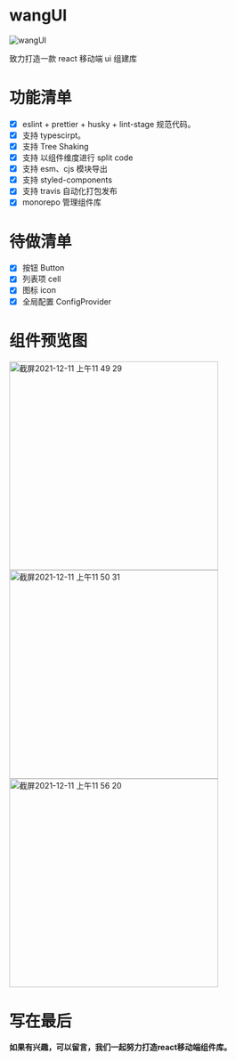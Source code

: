 <!--
 * @Descripttion:
 * @version:
 * @Author: wjm
 * @Date: 2021-09-16 17:57:29
 * @LastEditors: sueRimn
 * @LastEditTime: 2021-12-10 23:28:06
-->

# wangUI

![wangUI](https://user-images.githubusercontent.com/36124772/133591976-a6c927ef-ef45-44c1-b5e0-ce6f73c08bf4.jpg)

致力打造一款 react 移动端 ui 组建库

# 功能清单

- [x] eslint + prettier + husky + lint-stage 规范代码。
- [x] 支持 typescirpt。
- [x] 支持 Tree Shaking
- [x] 支持 以组件维度进行 split code
- [x] 支持 esm、cjs 模块导出
- [x] 支持 styled-components
- [x] 支持 travis 自动化打包发布
- [x] monorepo 管理组件库

# 待做清单

- [x] 按钮 Button
- [x] 列表项 cell
- [x] 图标 icon
- [x] 全局配置 ConfigProvider

# 组件预览图
<img width="375" alt="截屏2021-12-11 上午11 49 29" src="https://user-images.githubusercontent.com/36124772/145662961-cfd24e61-f913-4419-9504-bf350b08b197.png"> <img width="375" alt="截屏2021-12-11 上午11 50 31" src="https://user-images.githubusercontent.com/36124772/145662965-7cfe2712-1735-44eb-81ef-2b932ba7ff1c.png"> <img width="375" alt="截屏2021-12-11 上午11 56 20" src="https://user-images.githubusercontent.com/36124772/145662985-f92d6a20-17a0-4b4f-9e86-5f462580449d.png">


# 写在最后
**如果有兴趣，可以留言，我们一起努力打造react移动端组件库。**
